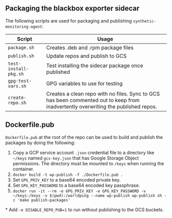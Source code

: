 ## Packaging the blackbox exporter sidecar

The following scripts are used for packaging and publishing `synthetic-monitoring-agent`:

Script | Usage
------ | -----
`package.sh` | Creates .deb and .rpm package files
`publish.sh` | Update repos and publish to GCS
`test-install-pkg.sh` | Test installing the sidecar package once published
`gpg-test-vars.sh` | GPG variables to use for testing
`create-repo.sh` | Creates a clean repo with no files. Sync to GCS has been commented out to keep from inadvertently overwriting the published repos.


## Dockerfile.pub

`Dockerfile.pub` at the root of the repo can be used to build and publish the packages by doing the following:

1. Copy a GCP service account `.json` credential file to a directory like `~/keys` named `gcs-key.json` that has Google Storage Object permissions. The directory must be mounted to `/keys` when running the container.
2. `docker build -t wp-publish -f ./Dockerfile.pub .`
3. Set `GPG_PRIV_KEY` to a base64 encoded private key.
4. Set `GPG_KEY_PASSWORD` to a base64 encoded key passphrase.
5. `docker run -it --rm -e GPG_PRIV_KEY -e GPG_KEY_PASSWORD -v ~/keys:/keys -v $(pwd):/worldping --name wp-publish wp-publish sh -c 'make publish-packages'`

\* Add `-e DISABLE_REPO_PUB=1` to run without publishing to the GCS buckets.
